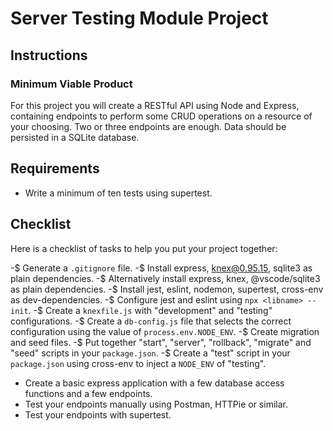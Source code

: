 # Server Testing Module Project

## Instructions

### Minimum Viable Product

For this project you will create a RESTful API using Node and Express, containing endpoints to perform some CRUD operations on a resource of your choosing. Two or three endpoints are enough. Data should be persisted in a SQLite database.

## Requirements

- Write a minimum of ten tests using supertest.

## Checklist

Here is a checklist of tasks to help you put your project together:

-$ Generate a `.gitignore` file.
-$ Install express, knex@0.95.15, sqlite3 as plain dependencies.
-$ Alternatively install express, knex, @vscode/sqlite3 as plain dependencies.
-$ Install jest, eslint, nodemon, supertest, cross-env as dev-dependencies.
-$ Configure jest and eslint using `npx <libname> --init`.
-$ Create a `knexfile.js` with "development" and "testing" configurations.
-$ Create a `db-config.js` file that selects the correct configuration using the value of `process.env.NODE_ENV`.
-$ Create migration and seed files.
-$ Put together "start", "server", "rollback", "migrate" and "seed" scripts in your `package.json`.
-$ Create a "test" script in your `package.json` using cross-env to inject a `NODE_ENV` of "testing".
- Create a basic express application with a few database access functions and a few endpoints.
- Test your endpoints manually using Postman, HTTPie or similar.
- Test your endpoints with supertest.
